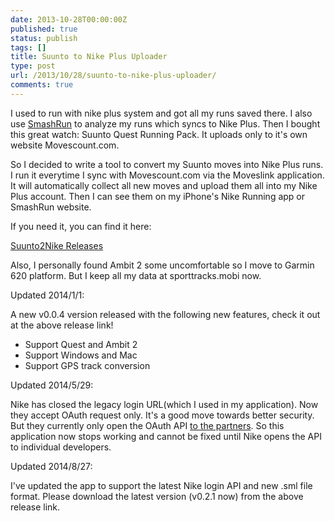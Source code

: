 ```yaml
---
date: 2013-10-28T00:00:00Z
published: true
status: publish
tags: []
title: Suunto to Nike Plus Uploader
type: post
url: /2013/10/28/suunto-to-nike-plus-uploader/
comments: true
---
```


I used to run with nike plus system and got all my runs saved there. I also use [SmashRun](http://smashrun.com/) to analyze my runs which syncs to Nike Plus. Then I bought this great watch: Suunto Quest Running Pack. It uploads only to it's own website Movescount.com.

So I decided to write a tool to convert my Suunto moves into Nike Plus runs. I run it everytime I sync with Movescount.com via the Moveslink application. It will automatically collect all new moves and upload them all into my Nike Plus account. Then I can see them on my iPhone's Nike Running app or SmashRun website.

If you need it, you can find it here:

[Suunto2Nike Releases](https://www.evernote.com/pub/hhhtj/Public)

Also, I personally found Ambit 2 some uncomfortable so I move to Garmin 620 platform. But I keep all my data at sporttracks.mobi now.

Updated 2014/1/1:

A new v0.0.4 version released with the following new features, check it out at the above release link!

 * Support Quest and Ambit 2
 * Support Windows and Mac
 * Support GPS track conversion

Updated 2014/5/29:

Nike has closed the legacy login URL(which I used in my application). Now they accept OAuth request only. It's a good move towards better security. But they currently only open the OAuth API [to the partners](https://developer.nike.com/support.html#faqsection_5-faqitem). So this application now stops working and cannot be fixed until Nike opens the API to individual developers.

Updated 2014/8/27:

I've updated the app to support the latest Nike login API and new .sml file format. Please download the latest version (v0.2.1 now) from the above release link.